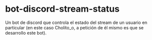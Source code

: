 # bot-discord-stream-status
Un bot de discord que controla el estado del stream de un usuario en particular (en este caso Cholito_o, a petición de él mismo es que se desarrollo este bot).

